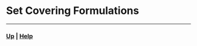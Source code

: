 # Set Covering Formulations

------------------------------------------------------------------------------

### [Up][up] | [Help][help]

[up]: ../README.md
[help]: ../../0_help/README.md